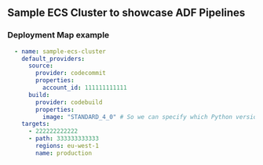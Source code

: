 ## Sample ECS Cluster to showcase ADF Pipelines

### Deployment Map example

```yaml
  - name: sample-ecs-cluster
    default_providers:
      source:
        provider: codecommit
        properties:
          account_id: 111111111111
      build:
        provider: codebuild
        properties:
          image: "STANDARD_4_0" # So we can specify which Python version we need
    targets:
      - 222222222222
      - path: 333333333333
        regions: eu-west-1
        name: production
```
